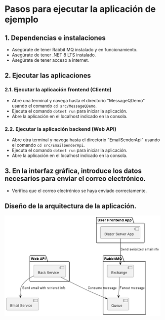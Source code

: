 # Pasos para ejecutar la aplicación de ejemplo

## 1. Dependencias e instalaciones

-   Asegúrate de tener Rabbit MQ instalado y en funcionamiento.
-   Asegúrate de tener .NET 8 LTS instalado.
-   Asegúrate de tener acceso a internet.

## 2. Ejecutar las aplicaciones

### 2.1. Ejecutar la aplicación frontend (Cliente)

-   Abre una terminal y navega hasta el directorio "MessageQDemo" usando el comando `cd src/MessageQDemo`.
-   Ejecuta el comando `dotnet run` para iniciar la aplicación.
-   Abre la aplicación en el localhost indicado en la consola.

### 2.2. Ejecutar la aplicación backend (Web API)

-   Abre otra terminal y navega hasta el directorio "EmailSenderApi" usando el comando `cd src/EmailSenderApi`.
-   Ejecuta el comando `dotnet run` para iniciar la aplicación.
-   Abre la aplicación en el localhost indicado en la consola.

## 3. En la interfaz gráfica, introduce los datos necesarios para enviar el correo electrónico.

-   Verifica que el correo electrónico se haya enviado correctamente.

## Diseño de la arquitectura de la aplicación.

![Arquitectura](docs/out/docs/uml/Email%20Service.png)
